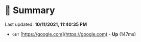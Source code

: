 # 📖 Summary
Last updated: **10/11/2021, 11:40:35 PM**

- `GET` [https://google.com](https://google.com) - **Up** (147ms)
